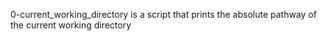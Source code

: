 0-current_working_directory is a script that prints the absolute pathway of the current working directory
